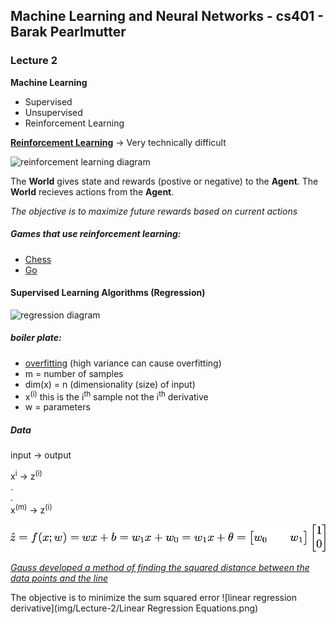 ## Machine Learning and Neural Networks - cs401 - Barak Pearlmutter

### Lecture 2

**Machine Learning**
 - Supervised
 - Unsupervised
 - Reinforcement Learning

[**Reinforcement Learning**](https://en.wikipedia.org/wiki/Reinforcement_learning) -> Very technically difficult


![reinforcement learning diagram](http://www.mdpi.com/sensors/sensors-15-06668/article_deploy/html/images/sensors-15-06668-g002-1024.png)



The **World** gives state and rewards (postive or negative) to the **Agent**.
The **World** recieves actions from the **Agent**.

_The objective is to maximize future rewards based on current actions_

##### Games that use reinforcement learning:
- [Chess](https://www.technologyreview.com/s/541276/deep-learning-machine-teaches-itself-chess-in-72-hours-plays-at-international-master/)
- [Go](https://deepmind.com/research/alphago/)    


#### Supervised Learning Algorithms (Regression)

![regression diagram](https://upload.wikimedia.org/wikipedia/commons/thumb/3/3a/Linear_regression.svg/2000px-Linear_regression.svg.png)

##### boiler plate:
- [overfitting](https://en.wikipedia.org/wiki/Overfitting) (high variance can cause overfitting)
- m = number of samples
- dim(x) = n (dimensionality (size) of input)
- x<sup>(i)</sup> this is the i<sup>th</sup> sample not the i<sup>th</sup> derivative
- w = parameters


##### Data

input   ->  output

x<sup>i</sup> -> z<sup>(i)</sup> <br>
. <br>
. <br>
x<sup>(m)</sup> -> z<sup>(i)</sup>

![Z prediction](img/Lecture-2/Zprediction.png)

[_Gauss developed a method of finding the squared distance between the data points and the line_](https://en.wikipedia.org/wiki/Carl_Friedrich_Gauss)

The objective is to minimize the sum squared error
![linear regression derivative](img/Lecture-2/Linear Regression Equations.png)
